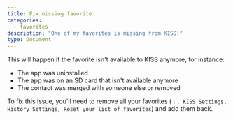 ```yaml
---
title: Fix missing favorite
categories:
  - favorites
description: "One of my favorites is missing from KISS!"
type: Document
---
```


This will happen if the favorite isn't available to KISS anymore, for instance:

* The app was uninstalled
* The app was on an SD card that isn't available anymore
* The contact was merged with someone else or removed

To fix this issue, you'll need to remove all your favorites (`⋮, KISS Settings, History Settings, Reset your list of favorites`) and add them back.
